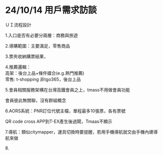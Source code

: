 # 24/10/14 用戶需求訪談

ＵＩ流程設計

1.入口是否有必要分兩層：商務與旅遊

2.導購範圍：主要滿足，零售商品

3.票夾收納購票結果，

4.推薦邏輯：\
高架：後台上品+條件媒合(e.g.熱門推薦)\
零售: t-shopping 非tgo365，後台上品

5.會員相關服務架構在台灣高鐵會員之上，tmass不用做會員功能

會員彼此無關聯，沒有群組概念

6.AORS系統：PNR訂位代號主檔，單程最多10張票，各有票號

QR code cross APP到T-EX產生後過閘，Tmaas不顯示

7.導航：類似citymapper，運具切換時要提醒，若用手機導航就交由手機內建導航來做

8\.

